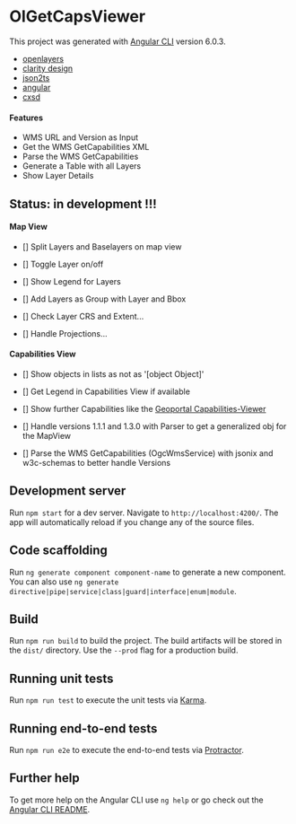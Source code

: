 # OlGetCapsViewer

This project was generated with [Angular CLI](https://github.com/angular/angular-cli) version 6.0.3.

- [openlayers](http://openlayers.org)
- [clarity design](https://clarity.design)
- [json2ts](http://json2ts.com/)
- [angular](https://angular.io)
- [cxsd](https://www.npmjs.com/package/cxsd)


#### Features
* WMS URL and Version as Input
* Get the WMS GetCapabilities XML
* Parse the WMS GetCapabilities
* Generate a Table with all Layers
* Show Layer Details

## Status: in development !!!

#### Map View
* [] Split Layers and Baselayers on map view
* [] Toggle Layer on/off
* [] Show Legend for Layers
* [] Add Layers as Group with Layer and Bbox

* [] Check Layer CRS and Extent...
* [] Handle Projections...

#### Capabilities View
* [] Show objects in lists as not as '[object Object]'
* [] Get Legend in Capabilities View if available
* [] Show further Capabilities like the [Geoportal Capabilities-Viewer](https://geoportal.bayern.de/getcapabilities)
* [] Handle versions 1.1.1 and 1.3.0 with Parser to get a generalized obj for the MapView

* [] Parse the WMS GetCapabilities (OgcWmsService) with jsonix and w3c-schemas to better handle Versions


## Development server

Run `npm start` for a dev server. Navigate to `http://localhost:4200/`. The app will automatically reload if you change any of the source files.

## Code scaffolding

Run `ng generate component component-name` to generate a new component. You can also use `ng generate directive|pipe|service|class|guard|interface|enum|module`.

## Build

Run `npm run build` to build the project. The build artifacts will be stored in the `dist/` directory. Use the `--prod` flag for a production build.

## Running unit tests

Run `npm run test` to execute the unit tests via [Karma](https://karma-runner.github.io).

## Running end-to-end tests

Run `npm run e2e` to execute the end-to-end tests via [Protractor](http://www.protractortest.org/).

## Further help

To get more help on the Angular CLI use `ng help` or go check out the [Angular CLI README](https://github.com/angular/angular-cli/blob/master/README.md).
